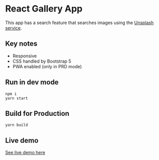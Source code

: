 # React Gallery App

This app has a search feature that searches images using the [Unsplash service](https://unsplash.com/documentation).

## Key notes

- Responsive
- CSS handled by Bootstrap 5
- PWA enabled (only in PRD mode)

## Run in dev mode

```
npm i
yarn start
```

## Build for Production

```
yarn build
```

## Live demo

[See live demo here](https://adoring-noyce-dbf8b2.netlify.app/)